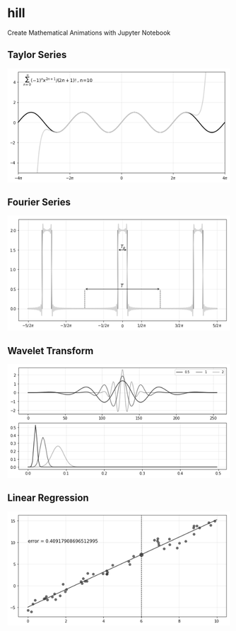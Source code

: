 # hill
Create Mathematical Animations with Jupyter Notebook

## Taylor Series

<p align='center'>
<img src='https://github.com/ValleyZw/hill/blob/master/static/taylor.png' width='600' alt='Taylor Series'>
</p>

## Fourier Series

<p align='center'>
<img src='https://github.com/ValleyZw/hill/blob/master/static/fourier.png' width='600' alt='Fourier Series'>
</p>

## Wavelet Transform

<p align='center'>
<img src='https://github.com/ValleyZw/hill/blob/master/static/wavelet.png' width='600' alt='Wavelet Transform'>
</p>

## Linear Regression

<p align='center'>
<img src='https://github.com/ValleyZw/hill/blob/master/static/linear_regression.png' width='600' alt='Linear Regression'>
</p>
